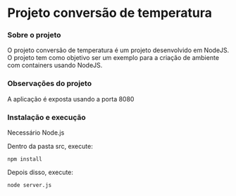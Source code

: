# Projeto conversão de temperatura

### Sobre o projeto
O projeto conversão de temperatura é um projeto desenvolvido em NodeJS. O projeto tem como objetivo ser um exemplo para a criação de ambiente com containers usando NodeJS.

### Observações do projeto
A aplicação é exposta usando a porta 8080

### Instalação e execução

Necessário Node.js

Dentro da pasta src, execute:

```
npm install
```

Depois disso, execute:

```
node server.js
```